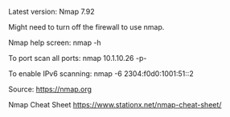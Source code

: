 Latest version: Nmap 7.92

Might need to turn off the firewall to use nmap.

Nmap help screen:
nmap -h

To port scan all ports: 
nmap 10.1.10.26 -p-

To enable IPv6 scanning:
nmap -6 2304:f0d0:1001:51::2

Source: https://nmap.org

Nmap Cheat Sheet https://www.stationx.net/nmap-cheat-sheet/

